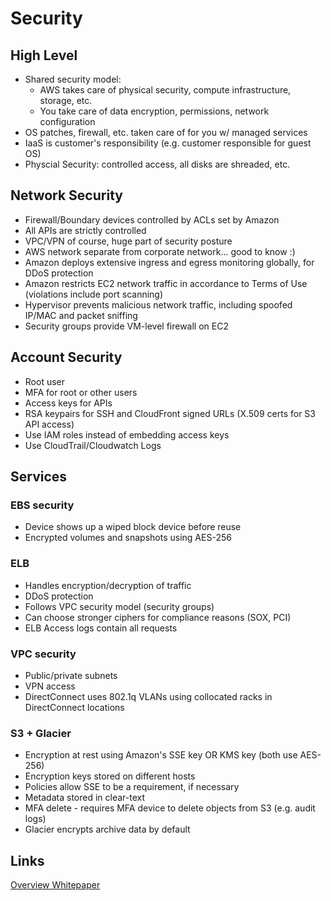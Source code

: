 # Security

## High Level
* Shared security model:
    - AWS takes care of physical security, compute infrastructure, storage, etc.
    - You take care of data encryption, permissions, network configuration
* OS patches, firewall, etc. taken care of for you w/ managed services 
* IaaS is customer's responsibility (e.g. customer responsible for guest OS)
* Physcial Security: controlled access, all disks are shreaded, etc.

## Network Security
* Firewall/Boundary devices controlled by ACLs set by Amazon
* All APIs are strictly controlled
* VPC/VPN of course, huge part of security posture
* AWS network separate from corporate network... good to know :)
* Amazon deploys extensive ingress and egress monitoring globally, for DDoS protection
* Amazon restricts EC2 network traffic in accordance to Terms of Use (violations include port scanning)
* Hypervisor prevents malicious network traffic, including spoofed IP/MAC and packet sniffing
* Security groups provide VM-level firewall on EC2

## Account Security
* Root user
* MFA for root or other users
* Access keys for APIs
* RSA keypairs for SSH and CloudFront signed URLs (X.509 certs for S3 API access)
* Use IAM roles instead of embedding access keys
* Use CloudTrail/Cloudwatch Logs

## Services 

### EBS security
* Device shows up a wiped block device before reuse
* Encrypted volumes and snapshots using AES-256

### ELB
* Handles encryption/decryption of traffic
* DDoS protection
* Follows VPC security model (security groups)
* Can choose stronger ciphers for compliance reasons (SOX, PCI)
* ELB Access logs contain all requests

### VPC security
* Public/private subnets
* VPN access
* DirectConnect uses 802.1q VLANs using collocated racks in DirectConnect locations

### S3 + Glacier
* Encryption at rest using Amazon's SSE key OR KMS key (both use AES-256)
* Encryption keys stored on different hosts
* Policies allow SSE to be a requirement, if necessary
* Metadata stored in clear-text
* MFA delete - requires MFA device to delete objects from S3 (e.g. audit logs)
* Glacier encrypts archive data by default


## Links

[Overview Whitepaper](https://d0.awsstatic.com/whitepapers/Security/AWS_Security_Whitepaper.pdf)
